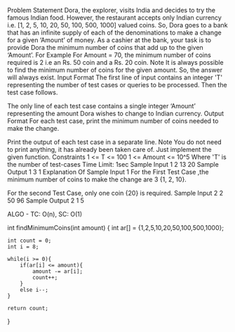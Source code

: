 Problem Statement
Dora, the explorer, visits India and decides to try the famous Indian food. However, the restaurant accepts only Indian currency i.e. [1, 2, 5, 10, 20, 50, 100, 500, 1000] valued coins.
So, Dora goes to a bank that has an infinite supply of each of the denominations to make a change for a given ‘Amount’ of money. As a cashier at the bank, your task is to provide Dora the minimum number of coins that add up to the given ‘Amount’.
For Example
For Amount = 70, the minimum number of coins required is 2 i.e an Rs. 50 coin and a Rs. 20 coin.
Note
It is always possible to find the minimum number of coins for the given amount. So, the answer will always exist.
Input Format
The first line of input contains an integer 'T' representing the number of test cases or queries to be processed. Then the test case follows.

The only line of each test case contains a single integer ‘Amount’ representing the amount Dora wishes to change to Indian currency.
Output Format
For each test case, print the minimum number of coins needed to make the change.

Print the output of each test case in a separate line.
Note
You do not need to print anything, it has already been taken care of. Just implement the given function.
Constraints
1 <= T <= 100
1 <= Amount <= 10^5
Where 'T' is the number of test-cases
Time Limit: 1sec
Sample Input 1
2
13
20
Sample Output 1
3
1
Explanation Of Sample Input 1
For the First Test Case ,the minimum number of coins to make the change are 3 {1, 2, 10}.

For the second Test Case, only one coin {20} is required.
Sample Input 2
2
50
96
Sample Output 2
1
5

ALGO - TC: O(n), SC: O(1)

int findMinimumCoins(int amount) 
{
    int ar[] = {1,2,5,10,20,50,100,500,1000};
    
    int count = 0;
    int i = 8;
    
    while(i >= 0){
        if(ar[i] <= amount){
            amount -= ar[i];
            count++;
        }
        else i--;
    }
    
    return count;
}

